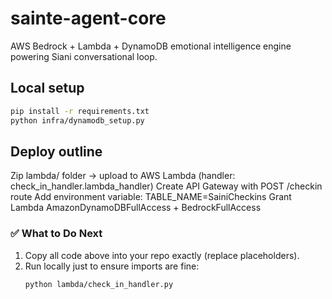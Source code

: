 # sainte-agent-core

AWS Bedrock + Lambda + DynamoDB emotional intelligence engine powering Siani conversational loop.

## Local setup
```bash
pip install -r requirements.txt
python infra/dynamodb_setup.py
```
## Deploy outline
Zip lambda/ folder → upload to AWS Lambda (handler: check_in_handler.lambda_handler)
Create API Gateway with POST /checkin route
Add environment variable: TABLE_NAME=SainiCheckins
Grant Lambda AmazonDynamoDBFullAccess + BedrockFullAccess

### ✅ What to Do Next
1. Copy all code above into your repo exactly (replace placeholders).  
2. Run locally just to ensure imports are fine:  
   ```bash
   python lambda/check_in_handler.py
   ```
   